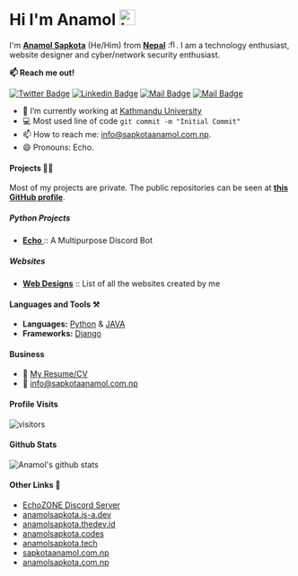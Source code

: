 # Hi I'm Anamol <img src="https://user-images.githubusercontent.com/1303154/88677602-1635ba80-d120-11ea-84d8-d263ba5fc3c0.gif" width="28px" alt="hi">
I'm **[Anamol Sapkota](https://en.wikipedia.org/wiki/User:Ascii002)** (He/Him) from **[Nepal](https://en.wikipedia.org/wiki/Nepal)**  <img src="https://upload.wikimedia.org/wikipedia/commons/thumb/9/9b/Flag_of_Nepal.svg/840px-Flag_of_Nepal.svg.png" height="15" width="15" title=":flag_np:" />. I am a technology enthusiast, website designer and cyber/network security enthusiast.

**:mailbox: Reach me out!**

[![Twitter Badge](https://img.shields.io/badge/-@anamolsapkota-1ca0f1?style=flat&labelColor=1ca0f1&logo=twitter&logoColor=white&link=https://twitter.com/anamolsapkota)](https://twitter.com/anamolsapkota) [![Linkedin Badge](https://img.shields.io/badge/-@anamolsapkota-0e76a8?style=flat&labelColor=0e76a8&logo=linkedin&logoColor=white)](https://www.linkedin.com/in/anamolsapkota/) [![Mail Badge](https://img.shields.io/badge/-@anamolsapkota-e84393?style=flat&labelColor=e84393&logo=instagram&logoColor=white)](https://instagram.com/anamolsapkota) [![Mail Badge](https://img.shields.io/badge/-info@sapkotaanamol.com.np-c0392b?style=flat&labelColor=c0392b&logo=gmail&logoColor=white)](mailto:info@sapkotaanamol.com.np)

- 🔭 I’m currently working at [Kathmandu University](https://ku.edu.np)
- :computer: Most used line of code `git commit -m "Initial Commit"`
- 📫 How to reach me: info@sapkotaanamol.com.np.
- 😄 Pronouns: Echo.

#### Projects 👨‍💻
Most of my projects are private. The public repositories can be seen at **[this GitHub profile](https://github.com/anamolsapkota?tab=repositories)**.

##### Python Projects
- **[ Echo ](https://echobot.tk)** :: A Multipurpose Discord Bot

##### Websites
- **[Web Designs](https://sapkotaanamol.com.np/home#portfolio)** :: List of all the websites created by me

#### Languages and Tools ⚒
- **Languages:** [Python](https://en.wikipedia.org/wiki/Python_(programming_language)) & [JAVA](https://en.wikipedia.org/wiki/Java_(programming_language))
- **Frameworks:** [Django](https://www.djangoproject.com/)

#### Business
- :paperclip: [My Resume/CV](https://cdn.sapkotaanamol.com.np/documents/resume.pdf)
- :email: info@sapkotaanamol.com.np

#### Profile Visits 

![visitors](https://visitor-badge.glitch.me/badge?page_id=anamolsapkota.anamolsapkota)

#### Github Stats

![Anamol's github stats](https://github-readme-stats.vercel.app/api?username=anamolsapkota&count_private=true&theme=tokyonight&hide=contribs,prs)

#### Other Links 📎

- [EchoZONE Discord Server](https://discord.gg/NXk5ZuC)
- [anamolsapkota.is-a.dev](https://anamolsapkota.is-a.dev)
- [anamolsapkota.thedev.id](https://anamolsapkota.thedev.id)
- [anamolsapkota.codes](https://anamolsapkota.codes)
- [anamolsapkota.tech](https://anamolsapkota.tech)
- [sapkotaanamol.com.np](https://sapkotaanamol.com.np)
- [anamolsapkota.com.np](https://anamolsapkota.com.np)
